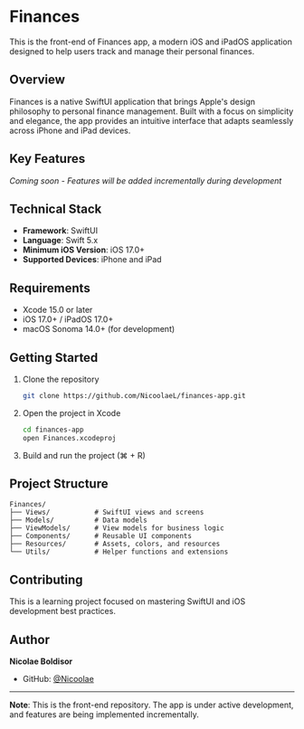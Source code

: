# Finances

This is the front-end of Finances app, a modern iOS and iPadOS application designed to help users track and manage their personal finances.

## Overview

Finances is a native SwiftUI application that brings Apple's design philosophy to personal finance management. Built with a focus on simplicity and elegance, the app provides an intuitive interface that adapts seamlessly across iPhone and iPad devices.

## Key Features

*Coming soon - Features will be added incrementally during development*

## Technical Stack

- **Framework**: SwiftUI
- **Language**: Swift 5.x
- **Minimum iOS Version**: iOS 17.0+
- **Supported Devices**: iPhone and iPad

## Requirements

- Xcode 15.0 or later
- iOS 17.0+ / iPadOS 17.0+
- macOS Sonoma 14.0+ (for development)

## Getting Started

1. Clone the repository
   ```bash
   git clone https://github.com/NicoolaeL/finances-app.git
   ```

2. Open the project in Xcode
   ```bash
   cd finances-app
   open Finances.xcodeproj
   ```

3. Build and run the project (⌘ + R)

## Project Structure

```
Finances/
├── Views/           # SwiftUI views and screens
├── Models/          # Data models
├── ViewModels/      # View models for business logic
├── Components/      # Reusable UI components
├── Resources/       # Assets, colors, and resources
└── Utils/           # Helper functions and extensions
```

## Contributing

This is a learning project focused on mastering SwiftUI and iOS development best practices.

## Author

**Nicolae Boldisor**
- GitHub: [@Nicoolae](https://github.com/Nicoolae)

---

**Note**: This is the front-end repository. The app is under active development, and features are being implemented incrementally.
